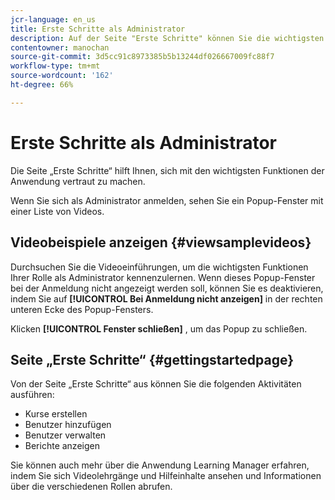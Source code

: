 ```yaml
---
jcr-language: en_us
title: Erste Schritte als Administrator
description: Auf der Seite "Erste Schritte" können Sie die wichtigsten Admin-Funktionen des Adobe Learning Managers durchgehen.
contentowner: manochan
source-git-commit: 3d5cc91c8973385b5b13244df026667009fc88f7
workflow-type: tm+mt
source-wordcount: '162'
ht-degree: 66%

---
```




# Erste Schritte als Administrator

Die Seite „Erste Schritte“ hilft Ihnen, sich mit den wichtigsten Funktionen der Anwendung vertraut zu machen.

Wenn Sie sich als Administrator anmelden, sehen Sie ein Popup-Fenster mit einer Liste von Videos.

## Videobeispiele anzeigen {#viewsamplevideos}

Durchsuchen Sie die Videoeinführungen, um die wichtigsten Funktionen Ihrer Rolle als Administrator kennenzulernen. Wenn dieses Popup-Fenster bei der Anmeldung nicht angezeigt werden soll, können Sie es deaktivieren, indem Sie auf **[!UICONTROL Bei Anmeldung nicht anzeigen]** in der rechten unteren Ecke des Popup-Fensters.

Klicken **[!UICONTROL Fenster schließen]** , um das Popup zu schließen.

<!--![](assets/welcome-videos-e1439961904106.png)-->

## Seite „Erste Schritte“ {#gettingstartedpage}

Von der Seite „Erste Schritte“ aus können Sie die folgenden Aktivitäten ausführen:

* Kurse erstellen
* Benutzer hinzufügen
* Benutzer verwalten
* Berichte anzeigen

Sie können auch mehr über die Anwendung Learning Manager erfahren, indem Sie sich Videolehrgänge und Hilfeinhalte ansehen und Informationen über die verschiedenen Rollen abrufen.

<!--![](assets/admin-landing-page-300x204.png)-->
